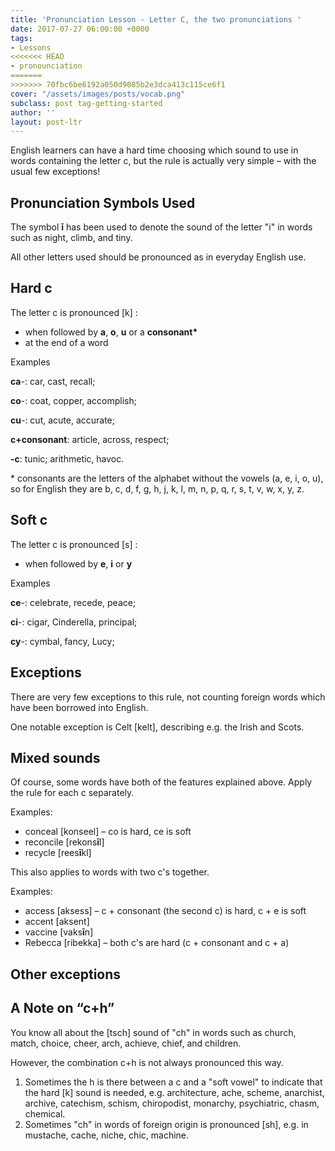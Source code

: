 ```yaml
---
title: 'Pronunciation Lesson - Letter C, the two pronunciations '
date: 2017-07-27 06:00:00 +0000
tags:
- Lessons
<<<<<<< HEAD
- pronounciation
=======
>>>>>>> 70fbc6be6192a050d9085b2e3dca413c115ce6f1
cover: "/assets/images/posts/vocab.png"
subclass: post tag-getting-started
author: ''
layout: post-ltr
---
```

English learners can have a hard time choosing which sound to use in words containing the letter c, but the rule is actually very simple – with the usual few exceptions!

## Pronunciation Symbols Used

The symbol **ī** has been used to denote the sound of the letter "i" in words such as night, climb, and tiny.

All other letters used should be pronounced as in everyday English use.

## Hard c

The letter c is pronounced \[k\] :

* when followed by **a**, **o**, **u** or a __consonant*__
* at the end of a word

Examples

**ca**-: car, cast, recall;

**co**-: coat, copper, accomplish;

**cu**-: cut, acute, accurate;

**c+consonant**: article, across, respect;

**-c**: tunic; arithmetic, havoc.

\* consonants are the letters of the alphabet without the vowels (a, e, i, o, u), so for English they are b, c, d, f, g, h, j, k, l, m, n, p, q, r, s, t, v, w, x, y, z.

## Soft c

The letter c is pronounced \[s\] :

* when followed by **e**, **i** or **y**

Examples

**ce**-: celebrate, recede, peace;

**ci**-: cigar, Cinderella, principal;

**cy**-: cymbal, fancy, Lucy;

## Exceptions

There are very few exceptions to this rule, not counting foreign words which have been borrowed into English.

One notable exception is Celt \[kelt\], describing e.g. the Irish and Scots.

## Mixed sounds

Of course, some words have both of the features explained above. Apply the rule for each c separately.

Examples:

* conceal \[konseel\] – co is hard, ce is soft
* reconcile \[rekons**ī**l\]
* recycle \[rees**ī**kl\]

This also applies to words with two c's together.

Examples:

* access \[aksess\] – c + consonant (the second c) is hard, c + e is soft
* accent \[aksent\]
* vaccine \[vaks**ī**n\]
* Rebecca \[ribekka\] – both c's are hard (c + consonant and c + a)

## Other exceptions

## A Note on “c+h”

You know all about the \[tsch\] sound of "ch" in words such as church, match, choice, cheer, arch, achieve, chief, and children.

However, the combination c+h is not always pronounced this way.

1. Sometimes the h is there between a c and a "soft vowel" to indicate that the hard \[k\] sound is needed, e.g. architecture, ache, scheme, anarchist, archive, catechism, schism, chiropodist, monarchy, psychiatric, chasm, chemical.
2. Sometimes "ch" in words of foreign origin is pronounced \[sh\], e.g. in mustache, cache, niche, chic, machine.